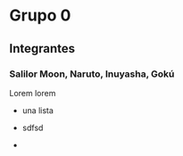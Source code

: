 # Grupo 0
## Integrantes
### Salilor Moon, Naruto, Inuyasha, Gokú
Lorem lorem
* una lista
* sdfsd

* 
